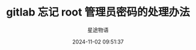 ---
title: gitlab 忘记 root 管理员密码的处理办法
date: 2024-11-02 09:51:37
permalink: /pages/gitlab3/
categories:
  - 运维
  - GitLab
tags:
  - GitLab
author: 星途物语
---